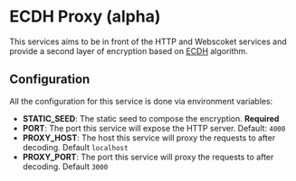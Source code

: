 # ECDH Proxy (alpha)

This services aims to be in front of the HTTP and Webscoket services and provide a second layer of encryption based on [ECDH](https://en.wikipedia.org/wiki/Elliptic-curve_Diffie%E2%80%93Hellman) algorithm.

## Configuration

All the configuration for this service is done via environment variables:

- **STATIC_SEED**: The static seed to compose the encryption. **Required**
- **PORT**: The port this service will expose the HTTP server. Default: `4000`
- **PROXY_HOST**: The host this service will proxy the requests to after decoding. Default `localhost`
- **PROXY_PORT**: The port this service will proxy the requests to after decoding. Default `3000`
